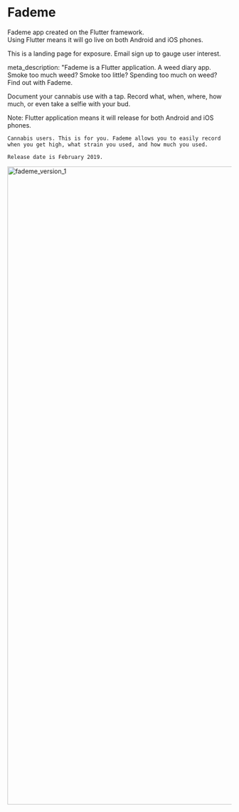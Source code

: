 # Fademe  
Fademe app created on the Flutter framework.  
Using Flutter means it will go live on both Android and iOS phones.  

This is a landing page for exposure. Email sign up to gauge user interest.   
  
  
meta_description: "Fademe is a Flutter application. A weed diary app. Smoke too much weed? Smoke too little? Spending too much on weed? Find out with Fademe.

Document your cannabis use with a tap. Record what, when, where, how much, or even take a selfie with your bud.

Note: Flutter application means it will release for both Android and iOS phones.

```
Cannabis users. This is for you. Fademe allows you to easily record when you get high, what strain you used, and how much you used.

Release date is February 2019.
```
<img width="1432" alt="fademe_version_1" src="https://user-images.githubusercontent.com/16982271/48975021-27115d00-f01c-11e8-9947-0d25a9f2b468.png">
